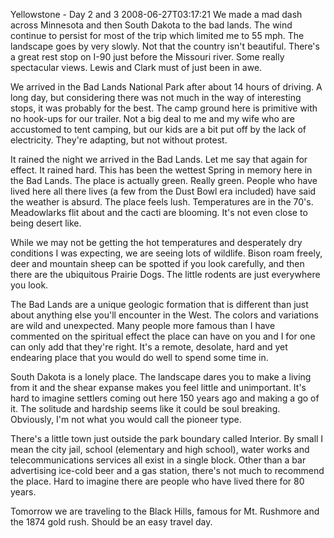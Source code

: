Yellowstone - Day 2 and 3
2008-06-27T03:17:21
We made a mad dash across Minnesota and then South Dakota to the bad lands. The wind continue to persist for most of the trip which limited me to 55 mph. The landscape goes by very slowly. Not that the country isn't beautiful. There's a great rest stop on I-90 just before the Missouri river. Some really spectacular views. Lewis and Clark must of just been in awe.

We arrived in the Bad Lands National Park after about 14 hours of driving. A long day, but considering there was not much in the way of interesting stops, it was probably for the best. The camp ground here is primitive with no hook-ups for our trailer. Not a big deal to me and my wife who are accustomed to tent camping, but our kids are a bit put off by the lack of electricity. They're adapting, but not without protest.

It rained the night we arrived in the Bad Lands. Let me say that again for effect. It rained hard. This has been the wettest Spring in memory here in the Bad Lands. The place is actually green. Really green. People who have lived here all there lives (a few from the Dust Bowl era included) have said the weather is absurd. The place feels lush. Temperatures are in the 70's. Meadowlarks flit about and the cacti are blooming. It's not even close to being desert like.

While we may not be getting the hot temperatures and desperately dry conditions I was expecting, we are seeing lots of wildlife. Bison roam freely, deer and mountain sheep can be spotted if you look carefully, and then there are the ubiquitous Prairie Dogs. The little rodents are just everywhere you look.

The Bad Lands are a unique geologic formation that is different than just about anything else you'll encounter in the West. The colors and variations are wild and unexpected. Many people more famous than I have commented on the spiritual effect the place can have on you and I for one can only add that they're right. It's a remote, desolate, hard and yet endearing place that you would do well to spend some time in.

South Dakota is a lonely place. The landscape dares you to make a living from it and the shear expanse makes you feel little and unimportant. It's hard to imagine settlers coming out here 150 years ago and making a go of it. The solitude and hardship seems like it could be soul breaking. Obviously, I'm not what you would call the pioneer type.

There's a little town just outside the park boundary called Interior. By small I mean the city jail, school (elementary and high school), water works and telecommunications services all exist in a single block. Other than a bar advertising ice-cold beer and a gas station, there's not much to recommend the place. Hard to imagine there are people who have lived there for 80 years.

Tomorrow we are traveling to the Black Hills, famous for Mt. Rushmore and the 1874 gold rush. Should be an easy travel day.
